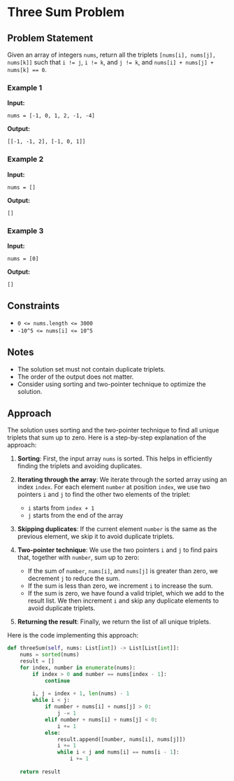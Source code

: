 # Three Sum Problem

## Problem Statement

Given an array of integers `nums`, return all the triplets `[nums[i], nums[j], nums[k]]` such that `i != j`, `i != k`, and `j != k`, and `nums[i] + nums[j] + nums[k] == 0`.

### Example 1

**Input:**
```
nums = [-1, 0, 1, 2, -1, -4]
```

**Output:**
```
[[-1, -1, 2], [-1, 0, 1]]
```

### Example 2

**Input:**
```
nums = []
```

**Output:**
```
[]
```

### Example 3

**Input:**
```
nums = [0]
```

**Output:**
```
[]
```

## Constraints

- `0 <= nums.length <= 3000`
- `-10^5 <= nums[i] <= 10^5`

## Notes

- The solution set must not contain duplicate triplets.
- The order of the output does not matter.
- Consider using sorting and two-pointer technique to optimize the solution.

## Approach

The solution uses sorting and the two-pointer technique to find all unique triplets that sum up to zero. Here is a step-by-step explanation of the approach:

1. **Sorting**: First, the input array `nums` is sorted. This helps in efficiently finding the triplets and avoiding duplicates.

2. **Iterating through the array**: We iterate through the sorted array using an index `index`. For each element `number` at position `index`, we use two pointers `i` and `j` to find the other two elements of the triplet:
   - `i` starts from `index + 1`
   - `j` starts from the end of the array

3. **Skipping duplicates**: If the current element `number` is the same as the previous element, we skip it to avoid duplicate triplets.

4. **Two-pointer technique**: We use the two pointers `i` and `j` to find pairs that, together with `number`, sum up to zero:
   - If the sum of `number`, `nums[i]`, and `nums[j]` is greater than zero, we decrement `j` to reduce the sum.
   - If the sum is less than zero, we increment `i` to increase the sum.
   - If the sum is zero, we have found a valid triplet, which we add to the result list. We then increment `i` and skip any duplicate elements to avoid duplicate triplets.

5. **Returning the result**: Finally, we return the list of all unique triplets.

Here is the code implementing this approach:

```python
def threeSum(self, nums: List[int]) -> List[List[int]]:
    nums = sorted(nums)
    result = []
    for index, number in enumerate(nums):
        if index > 0 and number == nums[index - 1]:
            continue
        
        i, j = index + 1, len(nums) - 1
        while i < j:
            if number + nums[i] + nums[j] > 0:
                j -= 1
            elif number + nums[i] + nums[j] < 0:
                i += 1
            else:
                result.append([number, nums[i], nums[j]])
                i += 1
                while i < j and nums[i] == nums[i - 1]:
                    i += 1
    
    return result
```